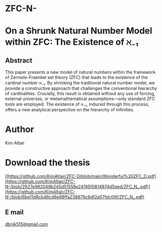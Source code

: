 # ZFC-N-

# On a Shrunk Natural Number Model within ZFC: The Existence of ℵ₋₁

## Abstract
This paper presents a new model of natural numbers within the framework of Zermelo-Fraenkel set theory (ZFC) that leads to the existence of the cardinal number ℵ₋₁. By shrinking the traditional natural number model, we provide a constructive approach that challenges the conventional hierarchy of cardinalities. Crucially, this result is obtained without any use of forcing, external universes, or metamathematical assumptions—only standard ZFC tools are employed. The existence of ℵ₋₁, induced through this process, offers a new analytical perspective on the hierarchy of infinities.

# Author
Kim Altair

# Download the thesis
[[https://github.com/KimAltair/ZFC-D/blob/main/Wonderful%20ZFC_D.pdf](https://github.com/KimAltair/ZFC-N-/blob/2927e982049b245d51558e24195f0814874d5eed/ZFC_N_.pdf)](https://github.com/KimAltair/ZFC-N-/blob/6be11d8cb46cd6e88ffa238879c6df2a57fdc05f/ZFC_N_.pdf)

## E mail
dbnjk515@gmail.com
